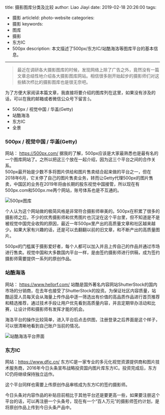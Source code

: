 title: 摄影图库分类及比较
author: Liao Jiayi
date: 2019-02-18 20:26:00
tags:
  - 摄影
articleId: photo-website
categories:
  - 摄影
keywords:
  - 图库
  - 摄影
  - 东方IC
  - 500px
description: 本文描述了500px/东方IC/站酷海洛等图库平台的基本信息。
---
> 最近在调研各大摄影图库的时候，发现网络上除了广告之外，竟然没有一篇文章总结性地介绍各大摄影图库网站。相信很多刚开始起步的摄影师们对这些鳞次栉比的摄影图库也是很无奈吧。

为了方便大家阅读本篇文章，我直接将要介绍的图库列在这里，如果没有涉及的话，可以在我的邮箱或者微信公众号下留言:)。  

*  500px / 视觉中国 / 华盖(Getty)
*  站酷海洛
*  东方IC
*  全景

### 500px / 视觉中国 / 华盖(Getty)
网站： https://500px.com/
据我的了解，500px应该是大家最熟悉也是最有名的一个图库网站了。之所以把这三个放在一起介绍，因为这三个平台之间的合作关系。  
500px最开始是少数不多将图片供给和图片售卖结合起来做的平台之一，但在2018年6月，它关停了自己的图片售卖业务，转而让Getty代理500px的图片售卖，中国区的业务在2019年将由长期的股东视觉中国接管，所以现在有500px.com和500px.me两个网站，账号体系也是不互通的。  

![500px图库][1]

个人认为这个网站做的极简风格是非常符合摄影师审美的。500px在积累了很多的摄影师之后，不少的优秀摄影师和优秀图片也沉淀在这个平台里，但不知道是不是被视觉中国完全收购的原因，最近一年500px里产出的高质量文章和社区越来越少。如果大家有兴趣的话，还是可以去翻翻以前的旧文章，和不断产出的高质量图片。  

500px的门槛属于摄影爱好者，每个人都可以加入并且上传自己的作品并通过市场进行售卖。视觉中国和大多数国内平台一样，是由签约摄影师进行供稿，成为签约摄影师需要提供一系列的原创作品。

### 站酷海洛  
网站： https://www.hellorf.com/
站酷是国外著名内容网站ShutterStock的国内市场的分销商，在去年也接受了ShutterStock的投资。为保证社区内容质量，站酷运营人员每天会从海量上传作品中逐一筛选出有价值的高品质作品进行首页推荐和精选推荐，通过技术手段让用户优先看到高质量内容，并且定期举办活动和比赛，让设计师和摄影师有发挥才能的机会。

海洛平台的操作比较简单，进入平台后点击供图，注册登录之后界面是这个样子，可以很清晰地看到自己账户当前的情况。

![站酷海洛平台界面][2]

### 东方IC
网站：https://www.dfic.cn/
东方IC是一家专业的多元化视觉资源提供商和图片技术服务商，2016年今日头条宣布战略投资国内图片库东方IC。投资完成后，东方IC仍将继续保持独立运作。  

这个平台同样也需要上传原创作品审核成为东方IC的签约摄影师。

今日头条对内容作品的补贴目前相比于其他平台还是要更高一些，如果要注册这个平台的话，可以再注册一个头条号，现在有一个“百人万元”的摄影师签约计划，是将原创作品上传到今日头条产品中。


  [1]: http://www.liaojiayi.com/assets/500px.png
  [2]: http://www.liaojiayi.com/assets/hellorf-2.jpg
